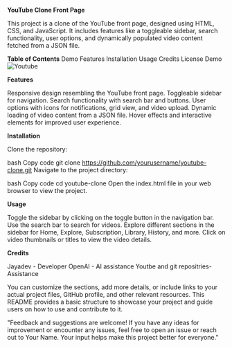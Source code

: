 **YouTube Clone Front Page**

This project is a clone of the YouTube front page, designed using HTML, CSS, and JavaScript. It includes features like a toggleable sidebar, search functionality, user options, and dynamically populated video content fetched from a JSON file.

**Table of Contents**
Demo
Features
Installation
Usage
Credits
License
Demo
![Youtube](https://github.com/FLASH2332/YOUTUBE/assets/148314235/2782d1b2-0e2c-45ea-9b9f-1f68a4c8c1df)


**Features**

Responsive design resembling the YouTube front page.
Toggleable sidebar for navigation.
Search functionality with search bar and buttons.
User options with icons for notifications, grid view, and video upload.
Dynamic loading of video content from a JSON file.
Hover effects and interactive elements for improved user experience.

**Installation**

Clone the repository:

bash
Copy code
git clone https://github.com/yourusername/youtube-clone.git
Navigate to the project directory:

bash
Copy code
cd youtube-clone
Open the index.html file in your web browser to view the project.

**Usage**

Toggle the sidebar by clicking on the toggle button in the navigation bar.
Use the search bar to search for videos.
Explore different sections in the sidebar for Home, Explore, Subscription, Library, History, and more.
Click on video thumbnails or titles to view the video details.

**Credits**

Jayadev - Developer
OpenAI - AI assistance
Youtbe and git repositries-Assistance


You can customize the sections, add more details, or include links to your actual project files, GitHub profile, and other relevant resources. This README provides a basic structure to showcase your project and guide users on how to use and contribute to it.

"Feedback and suggestions are welcome! If you have any ideas for improvement or encounter any issues, feel free to open an issue or reach out to Your Name. Your input helps make this project better for everyone."
